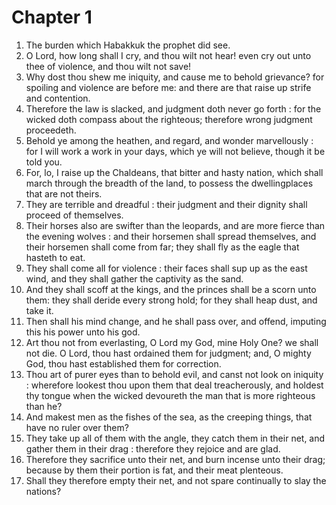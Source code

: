 # Chapter 1

1. The burden which Habakkuk the prophet did see.
2. O Lord, how long shall I cry, and thou wilt not hear! even cry out unto thee of violence, and thou wilt not save!
3. Why dost thou shew me iniquity, and cause me to behold grievance? for spoiling and violence are before me: and there are that raise up strife and contention.
4. Therefore the law is slacked, and judgment doth never go forth : for the wicked doth compass about the righteous; therefore wrong judgment proceedeth.
5. Behold ye among the heathen, and regard, and wonder marvellously : for I will work a work in your days, which ye will not believe, though it be told you.
6. For, lo, I raise up the Chaldeans, that bitter and hasty nation, which shall march through the breadth of the land, to possess the dwellingplaces that are not theirs.
7. They are terrible and dreadful : their judgment and their dignity shall proceed of themselves.
8. Their horses also are swifter than the leopards, and are more fierce than the evening wolves : and their horsemen shall spread themselves, and their horsemen shall come from far; they shall fly as the eagle that hasteth to eat.
9. They shall come all for violence : their faces shall sup up as the east wind, and they shall gather the captivity as the sand.
10. And they shall scoff at the kings, and the princes shall be a scorn unto them: they shall deride every strong hold; for they shall heap dust, and take it.
11. Then shall his mind change, and he shall pass over, and offend, imputing this his power unto his god.
12. Art thou not from everlasting, O Lord my God, mine Holy One? we shall not die. O Lord, thou hast ordained them for judgment; and, O mighty God, thou hast established them for correction.
13. Thou art of purer eyes than to behold evil, and canst not look on iniquity : wherefore lookest thou upon them that deal treacherously, and holdest thy tongue when the wicked devoureth the man that is more righteous than he?
14. And makest men as the fishes of the sea, as the creeping things, that have no ruler over them?
15. They take up all of them with the angle, they catch them in their net, and gather them in their drag : therefore they rejoice and are glad.
16. Therefore they sacrifice unto their net, and burn incense unto their drag; because by them their portion is fat, and their meat plenteous.
17. Shall they therefore empty their net, and not spare continually to slay the nations?

